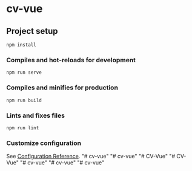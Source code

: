 # cv-vue

## Project setup
```
npm install
```

### Compiles and hot-reloads for development
```
npm run serve
```

### Compiles and minifies for production
```
npm run build
```

### Lints and fixes files
```
npm run lint
```

### Customize configuration
See [Configuration Reference](https://cli.vuejs.org/config/).
"# cv-vue" 
"# cv-vue" 
"# CV-Vue" 
"# CV-Vue" 
"# cv-vue" 
"# cv-vue" 
"# cv-vue" 
